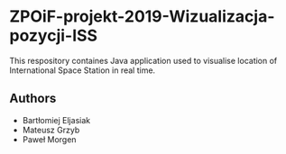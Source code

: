 # ZPOiF-projekt-2019-Wizualizacja-pozycji-ISS
This respository containes Java application used to visualise location of International Space Station in real time. 
## Authors 
* Bartłomiej Eljasiak
* Mateusz Grzyb
* Paweł Morgen 
